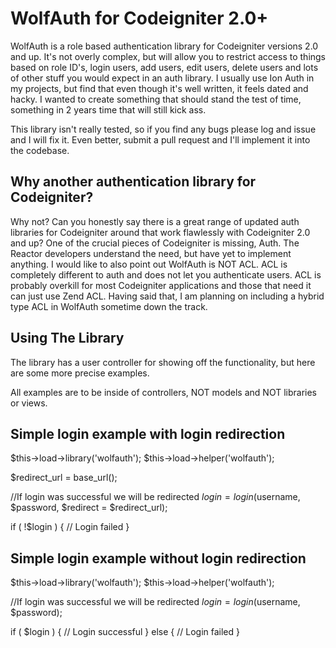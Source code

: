 # WolfAuth for Codeigniter 2.0+

WolfAuth is a role based authentication library for Codeigniter versions 2.0 and up. It's not overly complex, but will allow you to restrict access to things based on role ID's, login users, add users, edit users, delete users and lots of other stuff you would expect in an auth library. I usually use Ion Auth in my projects, but find that even though it's well written, it feels dated and hacky. I wanted to create something that should stand the test of time, something in 2 years time that will still kick ass.

This library isn't really tested, so if you find any bugs please log and issue and I will fix it. Even better, submit a pull request and I'll implement it into the codebase.

## Why another authentication library for Codeigniter?

Why not? Can you honestly say there is a great range of updated auth libraries for Codeigniter around that work flawlessly with Codeigniter 2.0 and up? One of the crucial pieces of Codeigniter is missing, Auth. The Reactor developers understand the need, but have yet to implement anything. I would like to also point out WolfAuth is NOT ACL. ACL is completely different to auth and does not let you authenticate users. ACL is probably overkill for most Codeigniter applications and those that need it can just use Zend ACL. Having said that, I am planning on including a hybrid type ACL in WolfAuth sometime down the track.

## Using The Library

The library has a user controller for showing off the functionality, but here are some more precise examples.

All examples are to be inside of controllers, NOT models and NOT libraries or views.

## Simple login example with login redirection

$this->load->library('wolfauth');
$this->load->helper('wolfauth');

$redirect_url = base_url();

//If login was successful we will be redirected
$login = login($username, $password, $redirect = $redirect_url);

if ( !$login )
{
	// Login failed
}

## Simple login example without login redirection

$this->load->library('wolfauth');
$this->load->helper('wolfauth');

//If login was successful we will be redirected
$login = login($username, $password);

if ( $login )
{
	// Login successful
}
else
{
	// Login failed
}
